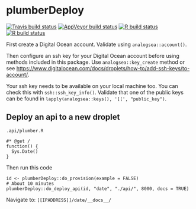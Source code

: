 
<!-- README.md is generated from README.Rmd. Please edit that file -->

plumberDeploy
=============

<!-- badges: start -->

[![Travis build
status](https://travis-ci.com/muschellij2/plumberDeploy.svg?branch=master)](https://travis-ci.com/muschellij2/plumberDeploy)
[![AppVeyor build
status](https://ci.appveyor.com/api/projects/status/github/muschellij2/plumberDeploy?branch=master&svg=true)](https://ci.appveyor.com/project/muschellij2/plumberDeploy)
[![R build
status](https://github.com/muschellij2/plumberDeploy/workflows/R-CMD-check/badge.svg)](https://github.com/muschellij2/plumberDeploy/actions)
[![R build
status](https://github.com/meztez/plumberDeploy/workflows/R-CMD-check/badge.svg)](https://github.com/meztez/plumberDeploy/actions)
<!-- badges: end -->

First create a Digital Ocean account. Validate using
`analogsea::account()`.

Then configure an ssh key for your Digital Ocean account before using
methods included in this package. Use `analogsea::key_create` method or
see
<a href="https://www.digitalocean.com/docs/droplets/how-to/add-ssh-keys/to-account/" class="uri">https://www.digitalocean.com/docs/droplets/how-to/add-ssh-keys/to-account/</a>.

Your ssh key needs to be available on your local machine too. You can
check this with `ssh::ssh_key_info()`. Validate that one of the public
keys can be found in `lapply(analogsea::keys(), '[[', "public_key")`.

Deploy an api to a new droplet
------------------------------

`.api/plumber.R`

    #* @get /
    function() {
      Sys.Date()
    }

Then run this code

    id <- plumberDeploy::do_provision(example = FALSE)
    # About 10 minutes
    plumberDeploy::do_deploy_api(id, "date", "./api/", 8000, docs = TRUE)

Navigate to: `[[IPADDRESS]]/date/__docs__/`
